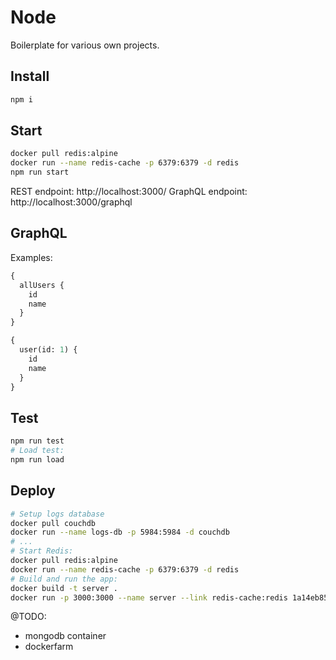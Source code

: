# Node

Boilerplate for various own projects.

## Install

```bash
npm i
```

## Start

```bash
docker pull redis:alpine
docker run --name redis-cache -p 6379:6379 -d redis
npm run start
```

REST endpoint: http://localhost:3000/
GraphQL endpoint: http://localhost:3000/graphql

## GraphQL

Examples:

```graphql
{
  allUsers {
    id
    name
  }
}

{
  user(id: 1) {
    id
    name
  }
}
```

## Test

```bash
npm run test
# Load test:
npm run load
```

## Deploy

```bash
# Setup logs database
docker pull couchdb
docker run --name logs-db -p 5984:5984 -d couchdb
# ...
# Start Redis:
docker pull redis:alpine
docker run --name redis-cache -p 6379:6379 -d redis
# Build and run the app:
docker build -t server .
docker run -p 3000:3000 --name server --link redis-cache:redis 1a14eb8532e1
```

@TODO:

* mongodb container
* dockerfarm
